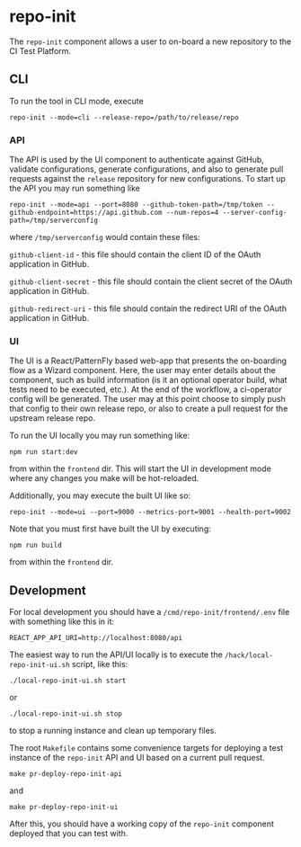 # repo-init

The `repo-init` component allows a user to on-board a new repository to the CI Test Platform.
## CLI

To run the tool in CLI mode, execute

```shell
repo-init --mode=cli --release-repo=/path/to/release/repo
```

### API

The API is used by the UI component to authenticate against GitHub, validate configurations, generate configurations, and also to generate pull requests against the `release` repository for new configurations.
To start up the API you may run something like

```shell
repo-init --mode=api --port=8080 --github-token-path=/tmp/token --github-endpoint=https://api.github.com --num-repos=4 --server-config-path=/tmp/serverconfig
```

where `/tmp/serverconfig` would contain these files:

`github-client-id` - this file should contain the client ID of the OAuth application in GitHub.

`github-client-secret` - this file should contain the client secret of the OAuth application in GitHub.

`github-redirect-uri`  - this file should contain the redirect URI of the OAuth application in GitHub.

### UI

The UI is a React/PatternFly based web-app that presents the on-boarding flow as a Wizard component. Here, the user may enter details about the component, such as build information (is it an optional operator build, what tests need to be executed, etc.). At the end of the workflow,
a ci-operator config will be generated. The user may at this point choose to simply push that config to their own release repo, or also to create a pull request for the upstream release repo.

To run the UI locally you may run something like:

```shell
npm run start:dev
```

from within the `frontend` dir. This will start the UI in development mode where any changes you make will be hot-reloaded.

Additionally, you may execute the built UI like so:

```shell
repo-init --mode=ui --port=9000 --metrics-port=9001 --health-port=9002
```

Note that you must first have built the UI by executing:

```shell
npm run build
```

from within the `frontend` dir.

## Development

For local development you should have a `/cmd/repo-init/frontend/.env` file with something like this in it:

```
REACT_APP_API_URI=http://localhost:8080/api
```

The easiest way to run the API/UI locally is to execute the `/hack/local-repo-init-ui.sh` script, like this:

```shell
./local-repo-init-ui.sh start
```

or

```shell
./local-repo-init-ui.sh stop
```

to stop a running instance and clean up temporary files.

The root `Makefile` contains some convenience targets for deploying a test instance of the `repo-init` API and UI based on a current pull request.

```shell
make pr-deploy-repo-init-api
```

and

```shell
make pr-deploy-repo-init-ui
```

After this, you should have a working copy of the `repo-init` component deployed that you can test with.